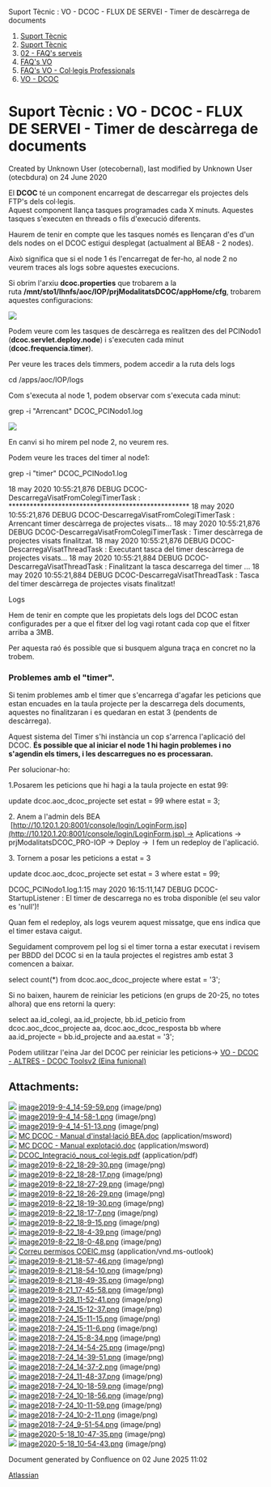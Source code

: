 Suport Tècnic : VO - DCOC - FLUX DE SERVEI - Timer de descàrrega de documents  

1.  [Suport Tècnic](index.md)
2.  [Suport Tècnic](13893782.md)
3.  [02 - FAQ's serveis](26313393.md)
4.  [FAQ's VO](28705575.md)
5.  [FAQ's VO - Col·legis Professionals](28705581.md)
6.  [VO - DCOC](VO---DCOC_36340967.md)

Suport Tècnic : VO - DCOC - FLUX DE SERVEI - Timer de descàrrega de documents
=============================================================================

Created by Unknown User (otecobernal), last modified by Unknown User (otecbdura) on 24 June 2020

El **DCOC** té un component encarregat de descarregar els projectes dels FTP's dels col·legis.  
Aquest component llança tasques programades cada X minuts. Aquestes tasques s'executen en threads o fils d'execució diferents.

Haurem de tenir en compte que les tasques només es llençaran d'es d'un dels nodes on el DCOC estigui desplegat (actualment al BEA8 - 2 nodes).

Això significa que si el node 1 és l'encarregat de fer-ho, al node 2 no veurem traces als logs sobre aquestes execucions.

  

Si obrim l'arxiu **dcoc.properties** que trobarem a la ruta **/mnt/sto1/lhnfs/aoc/IOP/prjModalitatsDCOC/appHome/cfg**, trobarem aquestes configuracions:

![](attachments/36341383/36341419.png)

Podem veure com les tasques de descàrrega es realitzen des del PCINodo1 (**dcoc.servlet.deploy.node**) i s'executen cada minut (**dcoc.frequencia.timer**).

Per veure les traces dels timmers, podem accedir a la ruta dels logs

cd /apps/aoc/IOP/logs

Com s'executa al node 1, podem observar com s'executa cada minut:

grep -i "Arrencant" DCOC\_PCINodo1.log

![](attachments/36341383/36341420.png)

En canvi si ho mirem pel node 2, no veurem res.

  

Podem veure les traces del timer al node1:

grep -i "timer" DCOC\_PCINodo1.log

  

18 may 2020 10:55:21,876 DEBUG DCOC-DescarregaVisatFromColegiTimerTask : \*\*\*\*\*\*\*\*\*\*\*\*\*\*\*\*\*\*\*\*\*\*\*\*\*\*\*\*\*\*\*\*\*\*\*\*\*\*\*\*\*\*\*\*\*\*\*\*\*\*\*
18 may 2020 10:55:21,876 DEBUG DCOC-DescarregaVisatFromColegiTimerTask : Arrencant timer descàrrega de projectes visats...
18 may 2020 10:55:21,876 DEBUG DCOC-DescarregaVisatFromColegiTimerTask : Timer descàrrega de projectes visats finalitzat.
18 may 2020 10:55:21,876 DEBUG DCOC-DescarregaVisatThreadTask : Executant tasca del timer descàrrega de projectes visats...
18 may 2020 10:55:21,884 DEBUG DCOC-DescarregaVisatThreadTask : Finalitzant la tasca descarrega del timer ...
18 may 2020 10:55:21,884 DEBUG DCOC-DescarregaVisatThreadTask : Tasca del timer descàrrega de projectes visats finalitzat!

Logs

Hem de tenir en compte que les propietats dels logs del DCOC estan configurades per a que el fitxer del log vagi rotant cada cop que el fitxer arriba a 3MB.

Per aquesta raó és possible que si busquem alguna traça en concret no la trobem.

  

### Problemes amb el "timer". 

Si tenim problemes amb el timer que s'encarrega d'agafar les peticions que estan encuades en la taula projecte per la descarrega dels documents, aquestes no finalitzaran i es quedaran en estat 3 (pendents de descàrrega). 

Aquest sistema del Timer s'hi instància un cop s'arrenca l'aplicació del DCOC. **És possible que al iniciar el node 1 hi hagin problemes i no s'agendin els timers, i les descarregues no es processaran.**

Per solucionar-ho:

1.Posarem les peticions que hi hagi a la taula projecte en estat 99:

update dcoc.aoc\_dcoc\_projecte
set estat = 99
where estat = 3;

2\. Anem a l'admin dels BEA  [http://10.120.1.20:8001/console/login/LoginForm.jsp](http://10.120.1.20:8001/console/login/LoginForm.jsp) → Aplications → prjModalitatsDCOC\_PRO-IOP → Deploy →  I fem un redeploy de l'aplicació.

3\. Tornem a posar les peticions a estat = 3 

update dcoc.aoc\_dcoc\_projecte
set estat = 3
where estat = 99;

DCOC\_PCINodo1.log.1:15 may 2020 16:15:11,147 DEBUG DCOC-StartupListener : El timer de descarrega no es troba disponible (el seu valor es 'null')!

Quan fem el redeploy, als logs veurem aquest missatge, que ens indica que el timer estava caigut. 

Seguidament comprovem pel log si el timer torna a estar executat i revisem per BBDD del DCOC si en la taula projectes el registres amb estat 3 comencen a baixar.   
  

select count(\*)
from dcoc.aoc\_dcoc\_projecte 
where estat = '3';

Si no baixen, haurem de reiniciar les peticions (en grups de 20-25, no totes alhora) que ens retorni la query:

select aa.id\_colegi, aa.id\_projecte, bb.id\_peticio from dcoc.aoc\_dcoc\_projecte aa, dcoc.aoc\_dcoc\_resposta bb 
where aa.id\_projecte = bb.id\_projecte
and aa.estat = '3';

Podem utilitzar l'eina Jar del DCOC per reiniciar les peticions→ [VO - DCOC - ALTRES - DCOC Toolsv2 (Eina funional)](36340597.md)

Attachments:
------------

![](images/icons/bullet_blue.gif) [image2019-9-4\_14-59-59.png](attachments/36341383/36341384.png) (image/png)  
![](images/icons/bullet_blue.gif) [image2019-9-4\_14-58-1.png](attachments/36341383/36341385.png) (image/png)  
![](images/icons/bullet_blue.gif) [image2019-9-4\_14-51-13.png](attachments/36341383/36341386.png) (image/png)  
![](images/icons/bullet_blue.gif) [MC DCOC - Manual d'instal·lació BEA.doc](attachments/36341383/36341387.doc) (application/msword)  
![](images/icons/bullet_blue.gif) [MC DCOC - Manual explotació.doc](attachments/36341383/36341388.doc) (application/msword)  
![](images/icons/bullet_blue.gif) [DCOC\_Integració\_nous\_col·legis.pdf](attachments/36341383/36341389.pdf) (application/pdf)  
![](images/icons/bullet_blue.gif) [image2019-8-22\_18-29-30.png](attachments/36341383/36341390.png) (image/png)  
![](images/icons/bullet_blue.gif) [image2019-8-22\_18-28-17.png](attachments/36341383/36341391.png) (image/png)  
![](images/icons/bullet_blue.gif) [image2019-8-22\_18-27-29.png](attachments/36341383/36341392.png) (image/png)  
![](images/icons/bullet_blue.gif) [image2019-8-22\_18-26-29.png](attachments/36341383/36341393.png) (image/png)  
![](images/icons/bullet_blue.gif) [image2019-8-22\_18-19-30.png](attachments/36341383/36341394.png) (image/png)  
![](images/icons/bullet_blue.gif) [image2019-8-22\_18-17-7.png](attachments/36341383/36341395.png) (image/png)  
![](images/icons/bullet_blue.gif) [image2019-8-22\_18-9-15.png](attachments/36341383/36341396.png) (image/png)  
![](images/icons/bullet_blue.gif) [image2019-8-22\_18-4-39.png](attachments/36341383/36341397.png) (image/png)  
![](images/icons/bullet_blue.gif) [image2019-8-22\_18-0-48.png](attachments/36341383/36341398.png) (image/png)  
![](images/icons/bullet_blue.gif) [Correu permisos COEIC.msg](attachments/36341383/36341399.msg) (application/vnd.ms-outlook)  
![](images/icons/bullet_blue.gif) [image2019-8-21\_18-57-46.png](attachments/36341383/36341400.png) (image/png)  
![](images/icons/bullet_blue.gif) [image2019-8-21\_18-54-10.png](attachments/36341383/36341401.png) (image/png)  
![](images/icons/bullet_blue.gif) [image2019-8-21\_18-49-35.png](attachments/36341383/36341402.png) (image/png)  
![](images/icons/bullet_blue.gif) [image2019-8-21\_17-45-58.png](attachments/36341383/36341403.png) (image/png)  
![](images/icons/bullet_blue.gif) [image2019-3-28\_11-52-41.png](attachments/36341383/36341404.png) (image/png)  
![](images/icons/bullet_blue.gif) [image2018-7-24\_15-12-37.png](attachments/36341383/36341405.png) (image/png)  
![](images/icons/bullet_blue.gif) [image2018-7-24\_15-11-15.png](attachments/36341383/36341406.png) (image/png)  
![](images/icons/bullet_blue.gif) [image2018-7-24\_15-11-6.png](attachments/36341383/36341407.png) (image/png)  
![](images/icons/bullet_blue.gif) [image2018-7-24\_15-8-34.png](attachments/36341383/36341408.png) (image/png)  
![](images/icons/bullet_blue.gif) [image2018-7-24\_14-54-25.png](attachments/36341383/36341409.png) (image/png)  
![](images/icons/bullet_blue.gif) [image2018-7-24\_14-39-51.png](attachments/36341383/36341410.png) (image/png)  
![](images/icons/bullet_blue.gif) [image2018-7-24\_14-37-2.png](attachments/36341383/36341411.png) (image/png)  
![](images/icons/bullet_blue.gif) [image2018-7-24\_11-48-37.png](attachments/36341383/36341412.png) (image/png)  
![](images/icons/bullet_blue.gif) [image2018-7-24\_10-18-59.png](attachments/36341383/36341413.png) (image/png)  
![](images/icons/bullet_blue.gif) [image2018-7-24\_10-18-56.png](attachments/36341383/36341414.png) (image/png)  
![](images/icons/bullet_blue.gif) [image2018-7-24\_10-11-59.png](attachments/36341383/36341415.png) (image/png)  
![](images/icons/bullet_blue.gif) [image2018-7-24\_10-2-11.png](attachments/36341383/36341416.png) (image/png)  
![](images/icons/bullet_blue.gif) [image2018-7-24\_9-51-54.png](attachments/36341383/36341417.png) (image/png)  
![](images/icons/bullet_blue.gif) [image2020-5-18\_10-47-35.png](attachments/36341383/36341419.png) (image/png)  
![](images/icons/bullet_blue.gif) [image2020-5-18\_10-54-43.png](attachments/36341383/36341420.png) (image/png)  

Document generated by Confluence on 02 June 2025 11:02

[Atlassian](http://www.atlassian.com/)